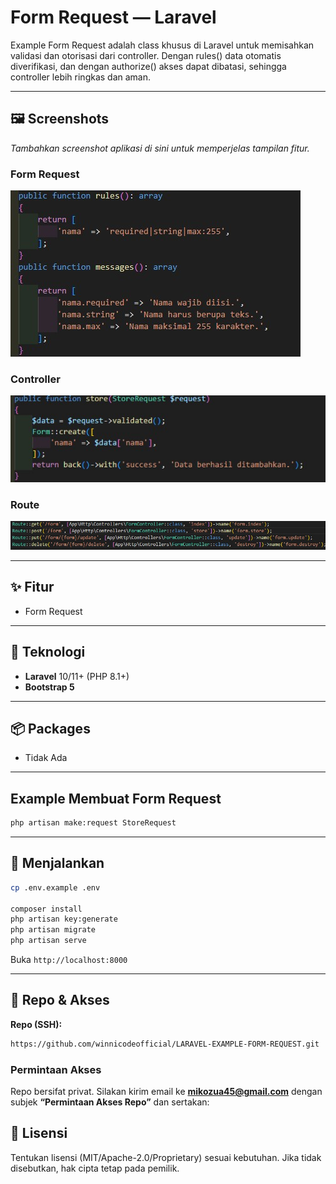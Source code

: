 # Form Request — Laravel

Example Form Request adalah class khusus di Laravel untuk memisahkan validasi dan otorisasi dari controller. Dengan rules() data otomatis diverifikasi, dan dengan authorize() akses dapat dibatasi, sehingga controller lebih ringkas dan aman.

---

## 🖼 Screenshots

_Tambahkan screenshot aplikasi di sini untuk memperjelas tampilan fitur._

### Form Request

![Tampilan Halaman Request](screenshot/1.jpg)

### Controller

![Tampilan Halaman Controller](screenshot/2.jpg)

### Route

![Tampilan Halaman Route](screenshot/3.jpg)

---

## ✨ Fitur

-   Form Request

---

## 🧰 Teknologi

-   **Laravel** 10/11+ (PHP 8.1+)
-   **Bootstrap 5**

---

## 📦 Packages

-   Tidak Ada

---

## Example Membuat Form Request

```bash
php artisan make:request StoreRequest
```

---

## 🚀 Menjalankan

```bash
cp .env.example .env

composer install
php artisan key:generate
php artisan migrate
php artisan serve
```

Buka `http://localhost:8000`

---

## 🤝 Repo & Akses

**Repo (SSH):**

```bash
https://github.com/winnicodeofficial/LARAVEL-EXAMPLE-FORM-REQUEST.git
```

### Permintaan Akses

Repo bersifat privat. Silakan kirim email ke **[mikozua45@gmail.com](mailto:mikozua45@gmail.com)** dengan subjek **“Permintaan Akses Repo”** dan sertakan:

## 📄 Lisensi

Tentukan lisensi (MIT/Apache-2.0/Proprietary) sesuai kebutuhan. Jika tidak disebutkan, hak cipta tetap pada pemilik.
